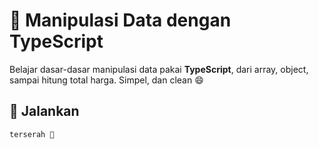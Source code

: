 # 🎯 Manipulasi Data dengan TypeScript

Belajar dasar-dasar manipulasi data pakai **TypeScript**, dari array, object, sampai hitung total harga. Simpel, dan clean 😄

## 🚀 Jalankan

```bash
terserah 🫢
